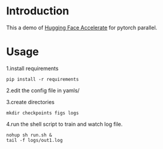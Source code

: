 # Introduction

This a demo of [Hugging Face Accelerate](https://huggingface.co/docs/accelerate/v0.18.0/en/index) for pytorch parallel.

# Usage

1.install requirements
```shell script
pip install -r requirements
```

2.edit the config file in yamls/

3.create directories
```shell script
mkdir checkpoints figs logs
```

4.run the shell script to train and watch log file.
```shell script
nohup sh run.sh &
tail -f logs/out1.log
```